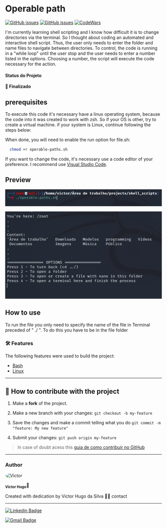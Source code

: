 # Operable path

<a href="https://www.devmedia.com.br/introducao-ao-shell-script-no-linux/25778" target="blank"><img alt="GitHub issues" src="https://img.shields.io/static/v1?label=tech&message=SHELL&color=4EAA25&style=for-the-badge&logo=gnubash"></a> <a href="https://www.kali.org/" target="blank"><img alt="GitHub issues" src="https://img.shields.io/static/v1?label=tech&message=Kali Linux &color=557C94&style=for-the-badge&logo=kalilinux"></a> <a href="https://www.codewars.com/users/Victor%20Hugo%20da%20Silva" target="blank"><img alt="CodeWars" src="https://img.shields.io/static/v1?label=Follow&message=CodeWars&color=B1361E&style=for-the-badge&logo=codewars"></a>

I'm currently learning shell scripting and I know how difficult it is to change directories via the terminal. So I thought about coding an automated and interactive shell script. Thus, the user only needs to enter the folder and name files to navigate between directories. To control, the code is running in a "while loop" until the user stop and the user needs to enter a number listed in the options. Choosing a number, the script will execute the code necessary for the action.

#### Status do Projeto

**🚀 Finalizado**

## prerequisites

To execute this code it's necessary have a linux operating system, because the code into it was created to work with zsh. So if your OS is other, try to create a virtual machine. if your system is Linux, continue following the steps below:


When done, you will need to enable the run option for file.sh:

```bash
  chmod +r operable-paths.sh
```

If you want to change the code, it's necessary use a code editor of your preference. I recommend use [Visual Studio Code](https://code.visualstudio.com/download).

## Preview

![img](./screenshots/start_script.png)

![img](./screenshots/options.png)

## How to use

To run the file you only need to specify the name of the file in Terminal preceded of " ./ ". To do this you have to be in the file folder

### 🛠 Features

The following features were used to build the project:

- [Bash](https://pt.wikipedia.org/wiki/Bash)
- [Linux](https://developer.mozilla.org/pt-BR/docs/Web/CSS)

---

## 💪 How to contribute with the project

1. Make a **fork** of the project.

2. Make a new branch with your changes: `git checkout -b my-feature`

3. Save the changes and make a commit telling what you do `git commit -m "feature: My new feature"`

4. Submit your changes: `git push origin my-feature`

> In case of doubt acess this [guia de como contribuir no GitHub](./CONTRIBUTING.md)

---

### Author

<img  style="border-radius: 50%;"  src="https://avatars.githubusercontent.com/u/70340221?v=4"  width="100px;"  alt="Victor"/>

<sub><b>Victor Hugo</b></sub>🚀

Created with dedication by Victor Hugo da Silva 👋🏽 contact

---

[![Linkedin Badge](https://img.shields.io/badge/-Victor-blue?style=flat-square&logo=Linkedin&logoColor=white&link=https://www.linkedin.com/in/tgmarinho/)](https://www.linkedin.com/in/victor-silva-9485021b2/)

[![Gmail Badge](https://img.shields.io/badge/-victor470hugo@gmail.com-c14438?style=flat-square&logo=Gmail&logoColor=white&link=mailto:tgmarinho@gmail.com)](mailto:victor470hugo@gmail.com)
